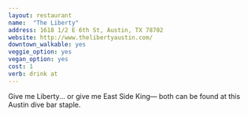 ```yaml
---
layout: restaurant
name:  "The Liberty"
address: 1618 1/2 E 6th St, Austin, TX 78702
website: http://www.thelibertyaustin.com/
downtown_walkable: yes
veggie_option: yes
vegan_option: yes
cost: 1
verb: drink at
---
```


Give me Liberty... or give me East Side King— both can be found at this Austin dive bar staple.
